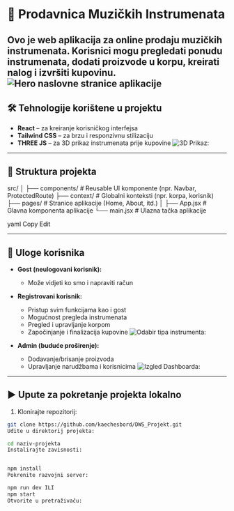 # 🎸 Prodavnica Muzičkih Instrumenata

Ovo je web aplikacija za online prodaju muzičkih instrumenata. Korisnici mogu pregledati ponudu instrumenata, dodati proizvode u korpu, kreirati nalog i izvršiti kupovinu.
![Hero naslovne stranice aplikacije](slike/hero)
---

## 🛠️ Tehnologije korištene u projektu

- **React** – za kreiranje korisničkog interfejsa
- **Tailwind CSS** – za brzu i responzivnu stilizaciju
- **THREE JS** – za 3D prikaz instrumenata prije kupovine
![3D Prikaz:](slike/jednazaridmija)
---

## 📁 Struktura projekta

src/
│
├── components/ # Reusable UI komponente (npr. Navbar, ProtectedRoute)
├── context/ # Globalni konteksti (npr. korpa, korisnik)
├── pages/ # Stranice aplikacije (Home, About, itd.)
│
├── App.jsx # Glavna komponenta aplikacije
└── main.jsx # Ulazna tačka aplikacije

yaml
Copy
Edit

---

## 👥 Uloge korisnika

- **Gost (neulogovani korisnik):**
  - Može vidjeti ko smo i napraviti račun

- **Registrovani korisnik:**
  - Pristup svim funkcijama kao i gost
  - Mogućnost pregleda instrumenata
  - Pregled i upravljanje korpom
  - Započinjanje i finalizacija kupovine
![Odabir tipa instrumenta:](slike/zaridmija)
- **Admin (buduće proširenje):**
  - Dodavanje/brisanje proizvoda
  - Upravljanje narudžbama i korisnicima
![Izgled Dashboarda:](slike/zaridmija2)
---

## ▶️ Upute za pokretanje projekta lokalno

1. Klonirajte repozitorij:
```bash
git clone https://github.com/kaechesbord/DWS_Projekt.git
Uđite u direktorij projekta:

cd naziv-projekta
Instalirajte zavisnosti:


npm install
Pokrenite razvojni server:

npm run dev ILI
npm start
Otvorite u pretraživaču:



